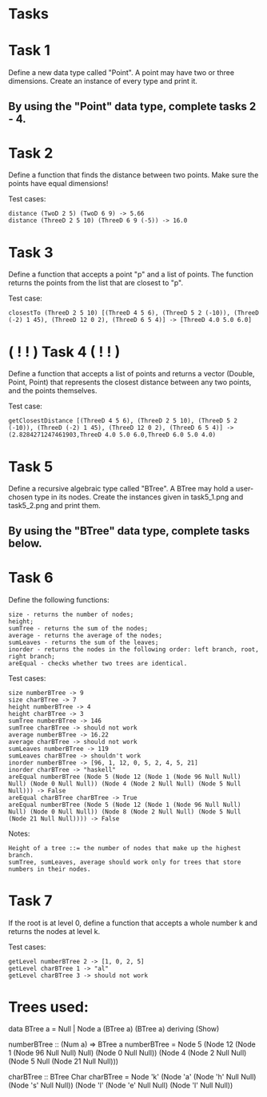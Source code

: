# Tasks

# Task 1
Define a new data type called "Point". A point may have two or three dimensions. Create an instance of every type and print it.

## By using the "Point" data type, complete tasks 2 - 4.

# Task 2
Define a function that finds the distance between two points. Make sure the points have equal dimensions!

Test cases:

    distance (TwoD 2 5) (TwoD 6 9) -> 5.66
    distance (ThreeD 2 5 10) (ThreeD 6 9 (-5)) -> 16.0

# Task 3
Define a function that accepts a point "p" and a list of points. The function returns the points from the list that are closest to "p".

Test case:

    closestTo (ThreeD 2 5 10) [(ThreeD 4 5 6), (ThreeD 5 2 (-10)), (ThreeD (-2) 1 45), (ThreeD 12 0 2), (ThreeD 6 5 4)] -> [ThreeD 4.0 5.0 6.0]

# ( ! ! ) Task 4 ( ! ! )
Define a function that accepts a list of points and returns a vector (Double, Point, Point) that represents the closest distance between any two points, and the points themselves.

Test case:

    getClosestDistance [(ThreeD 4 5 6), (ThreeD 2 5 10), (ThreeD 5 2 (-10)), (ThreeD (-2) 1 45), (ThreeD 12 0 2), (ThreeD 6 5 4)] -> (2.8284271247461903,ThreeD 4.0 5.0 6.0,ThreeD 6.0 5.0 4.0)

# Task 5
Define a recursive algebraic type called "BTree". A BTree may hold a user-chosen type in its nodes. Create the instances given in task5_1.png and task5_2.png and print them.

## By using the "BTree" data type, complete tasks below.

# Task 6
Define the following functions:

    ​​size - returns the number of nodes;
    ​​height;​
    sumTree - returns the sum of the nodes;​
    average - returns the average of the nodes;
    ​​sumLeaves​ - returns the sum of the leaves;
    inorder​ - returns the nodes in the following order: left branch, root, right branch;
    areEqual - checks whether two trees are identical.

Test cases:

    size numberBTree -> 9
    size charBTree -> 7
    height numberBTree -> 4
    height charBTree -> 3
    sumTree numberBTree -> 146
    sumTree charBTree -> should not work
    average numberBTree -> 16.22
    average charBTree -> should not work
    sumLeaves numberBTree -> 119
    sumLeaves charBTree -> shouldn't work
    inorder numberBTree -> [96, 1, 12, 0, 5, 2, 4, 5, 21]
    inorder charBTree -> "haskell"
    areEqual numberBTree (Node 5 (Node 12 (Node 1 (Node 96 Null Null) Null) (Node 0 Null Null)) (Node 4 (Node 2 Null Null) (Node 5 Null Null))) -> False
    areEqual charBTree charBTree -> True
    areEqual numberBTree (Node 5 (Node 12 (Node 1 (Node 96 Null Null) Null) (Node 0 Null Null)) (Node 8 (Node 2 Null Null) (Node 5 Null (Node 21 Null Null)))) -> False
    
Notes:

    Height of a tree ::= the number of nodes that make up the highest branch.
    sumTree, sumLeaves, average should work only for trees that store numbers in their nodes.

# Task 7
If the root is at level 0, define a function that accepts a whole number k and returns the nodes at level k.

Test cases:

    getLevel numberBTree 2 -> [1, 0, 2, 5]
    getLevel charBTree 1 -> "al"
    getLevel charBTree 3 -> should not work

# Trees used:
data BTree a = Null | Node a (BTree a) (BTree a)
 deriving (Show)

numberBTree :: (Num a) => BTree a
numberBTree = Node 5 (Node 12 (Node 1 (Node 96 Null Null) Null) (Node 0 Null Null)) (Node 4 (Node 2 Null Null) (Node 5 Null (Node 21 Null Null)))

charBTree :: BTree Char
charBTree = Node 'k' (Node 'a' (Node 'h' Null Null) (Node 's' Null Null)) (Node 'l' (Node 'e' Null Null) (Node 'l' Null Null))